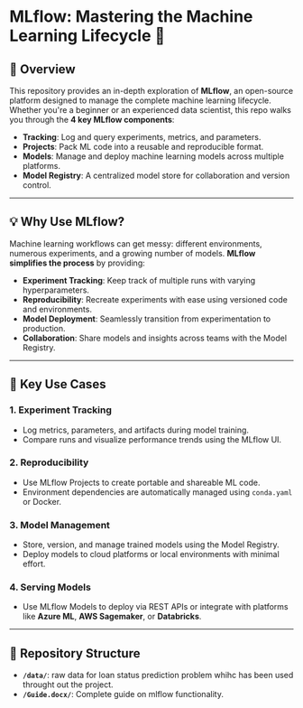 # MLflow: Mastering the Machine Learning Lifecycle 🚀

## 📌 Overview
This repository provides an in-depth exploration of **MLflow**, an open-source platform designed to manage the complete machine learning lifecycle. Whether you're a beginner or an experienced data scientist, this repo walks you through the **4 key MLflow components**:

- **Tracking**: Log and query experiments, metrics, and parameters.
- **Projects**: Pack ML code into a reusable and reproducible format.
- **Models**: Manage and deploy machine learning models across multiple platforms.
- **Model Registry**: A centralized model store for collaboration and version control.

---

## 💡 Why Use MLflow?
Machine learning workflows can get messy: different environments, numerous experiments, and a growing number of models. **MLflow simplifies the process** by providing:

- **Experiment Tracking**: Keep track of multiple runs with varying hyperparameters.
- **Reproducibility**: Recreate experiments with ease using versioned code and environments.
- **Model Deployment**: Seamlessly transition from experimentation to production.
- **Collaboration**: Share models and insights across teams with the Model Registry.

---

## 🔧 Key Use Cases

### 1. **Experiment Tracking**
   - Log metrics, parameters, and artifacts during model training.
   - Compare runs and visualize performance trends using the MLflow UI.

### 2. **Reproducibility**
   - Use MLflow Projects to create portable and shareable ML code.
   - Environment dependencies are automatically managed using `conda.yaml` or Docker.

### 3. **Model Management**
   - Store, version, and manage trained models using the Model Registry.
   - Deploy models to cloud platforms or local environments with minimal effort.

### 4. **Serving Models**
   - Use MLflow Models to deploy via REST APIs or integrate with platforms like **Azure ML**, **AWS Sagemaker**, or **Databricks**.

---

## 📁 Repository Structure

- **`/data/`**: raw data for loan status prediction problem whihc has been used throught out the project.
- **`/Guide.docx/`**: Complete guide on mlflow functionality.
